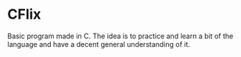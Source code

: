 # CFlix

Basic program made in C. The idea is to practice and learn a bit of the language and have a decent general understanding of it.
